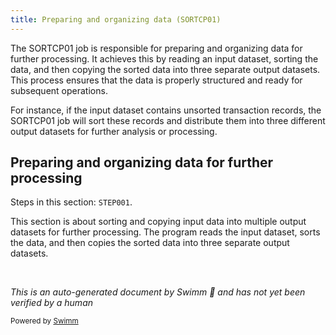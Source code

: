 ```yaml
---
title: Preparing and organizing data (SORTCP01)
---
```

The SORTCP01 job is responsible for preparing and organizing data for further processing. It achieves this by reading an input dataset, sorting the data, and then copying the sorted data into three separate output datasets. This process ensures that the data is properly structured and ready for subsequent operations.

For instance, if the input dataset contains unsorted transaction records, the SORTCP01 job will sort these records and distribute them into three different output datasets for further analysis or processing.

## Preparing and organizing data for further processing

Steps in this section: `STEP001`.

This section is about sorting and copying input data into multiple output datasets for further processing. The program reads the input dataset, sorts the data, and then copies the sorted data into three separate output datasets.

&nbsp;

*This is an auto-generated document by Swimm 🌊 and has not yet been verified by a human*

<SwmMeta version="3.0.0" repo-id="Z2l0aHViJTNBJTNBbWFpbmZyYW1lJTNBJTNBU3dpbW0tRGVtbw==" repo-name="mainframe"><sup>Powered by [Swimm](/)</sup></SwmMeta>
